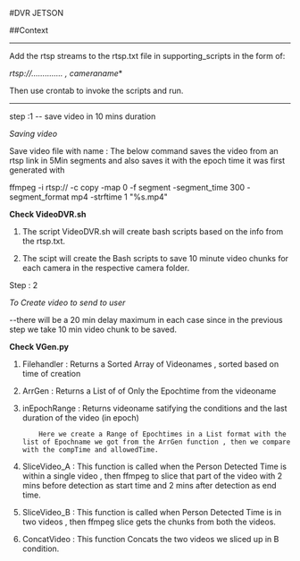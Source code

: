 #DVR JETSON

##Context

------------------------------------------------------------------------------------------------------------------------------------------------------
Add the rtsp streams to the rtsp.txt file in supporting_scripts in the form of:

*rtsp://.............. , cameraname**


Then use crontab to invoke the scripts and run.

------------------------------------------------------------------------------------------------------------------------------------------------------

step :1 -- save video in 10 mins duration

*Saving video*

Save video file with name : The below command saves the video from an rtsp link in 5Min segments and also saves it with the epoch time it was first generated with 


ffmpeg -i rtsp:// -c copy -map 0 -f segment -segment_time 300 -segment_format mp4 -strftime 1 "%s.mp4"

**Check VideoDVR.sh**

1.	The script VideoDVR.sh will create bash scripts based on the info from the rtsp.txt.

2.	The scipt will create the Bash scripts to save 10 minute video chunks for each camera in the respective camera folder.


Step : 2

*To Create video to send to user*

--there will be a 20 min delay maximum in each case since in the previous step we take 10 min video chunk to be saved.

**Check VGen.py**

1.	Filehandler : Returns a Sorted Array of Videonames , sorted based on time of creation

2.	ArrGen : Returns a List of of Only the Epochtime from the videoname

3.	inEpochRange : Returns videoname satifying the conditions and the last duration of the video (in epoch)
		
			Here we create a Range of Epochtimes in a List format with the list of Epochname we got from the ArrGen function , then we compare with the compTime and allowedTime. 

4.	SliceVideo_A : This function is called when the Person Detected Time is within a single video , then ffmpeg to slice that part of the video with 2 mins before detection as start time and 2 mins after detection as end time.

5. SliceVideo_B : This function is called when Person Detected Time is in two videos , then ffmpeg slice gets the chunks from both the videos.

6. ConcatVideo : This function Concats the two videos we sliced up in B condition.





